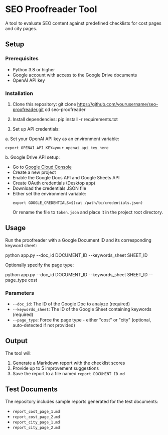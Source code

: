 # SEO Proofreader Tool

A tool to evaluate SEO content against predefined checklists for cost pages and city pages.

## Setup

### Prerequisites

- Python 3.8 or higher
- Google account with access to the Google Drive documents
- OpenAI API key

### Installation

1. Clone this repository:
git clone https://github.com/yourusername/seo-proofreader.git cd seo-proofreader
2. Install dependencies:
 pip install -r requirements.txt


3. Set up API credentials:

a. Set your OpenAI API key as an environment variable:
   ```
   export OPENAI_API_KEY=your_openai_api_key_here
   ```

b. Google Drive API setup:
   - Go to [Google Cloud Console](https://console.cloud.google.com/)
   - Create a new project
   - Enable the Google Docs API and Google Sheets API
   - Create OAuth credentials (Desktop app)
   - Download the credentials JSON file
   - Either set the environment variable:
     ```
     export GOOGLE_CREDENTIALS=$(cat /path/to/credentials.json)
     ```
     Or rename the file to `token.json` and place it in the project root directory.

## Usage

Run the proofreader with a Google Document ID and its corresponding keyword sheet:

python app.py --doc_id DOCUMENT_ID --keywords_sheet SHEET_ID


Optionally specify the page type:

python app.py --doc_id DOCUMENT_ID --keywords_sheet SHEET_ID --page_type cost
### Parameters

- `--doc_id`: The ID of the Google Doc to analyze (required)
- `--keywords_sheet`: The ID of the Google Sheet containing keywords (required)
- `--page_type`: Force the page type - either "cost" or "city" (optional, auto-detected if not provided)

## Output

The tool will:

1. Generate a Markdown report with the checklist scores
2. Provide up to 5 improvement suggestions
3. Save the report to a file named `report_DOCUMENT_ID.md`

## Test Documents

The repository includes sample reports generated for the test documents:

- `report_cost_page_1.md`
- `report_cost_page_2.md`
- `report_city_page_1.md`
- `report_city_page_2.md`